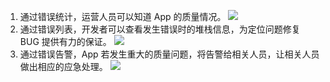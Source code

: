 1. 通过错误统计，运营人员可以知道 App 的质量情况。
![](http://imgcache.tce.fsphere.cn/image/developer.qq.com/wiki/mta/imgs/20170122151023_15958.jpg)
2. 通过错误列表，开发者可以查看发生错误时的堆栈信息，为定位问题修复 BUG 提供有力的保证。
![](http://imgcache.tce.fsphere.cn/image/developer.qq.com/wiki/mta/imgs/20170122151124_24201.jpg)
3. 通过错误告警，App 若发生重大的质量问题，将告警给相关人员，让相关人员做出相应的应急处理。
![](http://imgcache.tce.fsphere.cn/image/developer.qq.com/wiki/mta/imgs/20170122151146_43744.jpg)